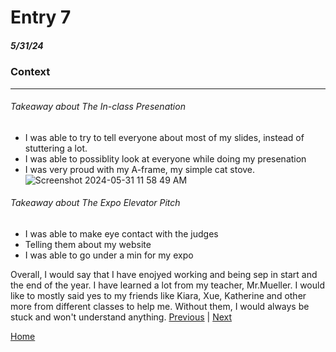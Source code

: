 # Entry 7
##### 5/31/24
### Context
----
###### Takeaway about The In-class Presenation

* I was able to try to tell everyone about most of my slides, instead of stuttering a lot.  
* I was able to possiblity look at everyone while doing my presenation  
* I was very proud with my A-frame, my simple cat stove.  
![Screenshot 2024-05-31 11 58 49 AM](https://github.com/caronv3030/sep10-freedom-project/assets/146861646/882f475f-6b7c-4474-8f83-a1bc54de611b)  
###### Takeaway about The Expo Elevator Pitch

* I was able to make eye contact with the judges
* Telling them about my website
* I was able to go under a min for my expo

Overall, I would say that I have enojyed working and being sep in start and the end of the year. I have learned a lot from my teacher, Mr.Mueller. I would like to mostly said yes to my friends like Kiara, Xue, Katherine and other more from different classes to help me. Without them, I would always be stuck and won't understand anything.
[Previous](entry06.md) | [Next](entry08.md)

[Home](../README.md)
